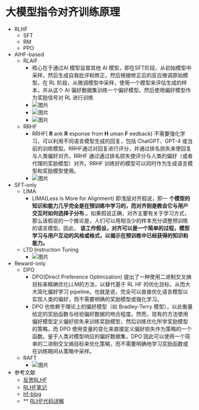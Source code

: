 # 大模型指令对齐训练原理

- RLHF
  - SFT
  - RM
  - PPO
- AIHF-based
  - RLAIF
    - 核心在于通过AI 模型监督其他 AI 模型，即在SFT阶段，从初始模型中采样，然后生成自我批评和修正，然后根据修正后的反应微调原始模型。在 RL 阶段，从微调模型中采样，使用一个模型来评估生成的样本，并从这个 AI 偏好数据集训练一个偏好模型。然后使用偏好模型作为奖励信号对 RL 进行训练
    - ![图片](./img/大模型指令对齐训练原理-幕布图片-17565-176537.jpg)
    - ![图片](./img/大模型指令对齐训练原理-幕布图片-95996-523276.jpg)
    - ![图片](./img/大模型指令对齐训练原理-幕布图片-349153-657791.jpg)
  - RRHF
    - RRHF( **R** ank **R** esponse from **H** uman **F** eedback) 不需要强化学习，可以利用不同语言模型生成的回复，包括 ChatGPT、GPT-4 或当前的训练模型。RRHF通过对回复进行评分，并通过排名损失来使回复与人类偏好对齐。RRHF 通过通过排名损失使评分与人类的偏好（或者代理的奖励模型）对齐。RRHF 训练好的模型可以同时作为生成语言模型和奖励模型使用。
    - ![图片](./img/大模型指令对齐训练原理-幕布图片-805089-731888.jpg)
- SFT-only
  - LIMA
    - LIMA(Less Is More for Alignment) 即浅层对齐假说，即一 **个模型的知识和能力几乎完全是在预训练中学习的，而对齐则是教会它与用户交互时如何选择子分布** 。如果假说正确，对齐主要有关于学习方式，那么该假说的一个推论是，人们可以用相当少的样本充分调整预训练的语言模型。因此， **该工作假设，对齐可以是一个简单的过程，模型学习与用户互动的风格或格式，以揭示在预训练中已经获得的知识和能力。**
  - LTD Instruction Tuning
    - ![图片](./img/大模型指令对齐训练原理-幕布图片-759487-923925.jpg)
- Reward-only
  - DPO
    - DPO(Direct Preference Optimization) 提出了一种使用二进制交叉熵目标来精确优化LLM的方法，以替代基于 RL HF 的优化目标，从而大大简化偏好学习 pipeline。也就是说，完全可以直接优化语言模型以实现人类的偏好，而不需要明确的奖励模型或强化学习。
    - DPO 也依赖于理论上的偏好模型（如 Bradley-Terry 模型），以此衡量给定的奖励函数与经验偏好数据的吻合程度。然而，现有的方法使用偏好模型定义偏好损失来训练奖励模型，然后训练优化所学奖励模型的策略，而 DPO 使用变量的变化来直接定义偏好损失作为策略的一个函数。鉴于人类对模型响应的偏好数据集，DPO 因此可以使用一个简单的二进制交叉熵目标来优化策略，而不需要明确地学习奖励函数或在训练期间从策略中采样。
  - RAFT
    - ![图片](./img/大模型指令对齐训练原理-幕布图片-350029-666381.jpg)
- 参考文献
  - [反思RLHF]("https://mp.weixin.qq.com/s/e3E_XsZTiNMNYqzzi6Pbjw")
  - [RLHF笔记]("https://mathpretty.com/16017.html")
  - [hf-blog]("https://huggingface.co/blog/zh/rlhf")
  - ** [RLHF代码详解]("https://zhuanlan.zhihu.com/p/624589622")
